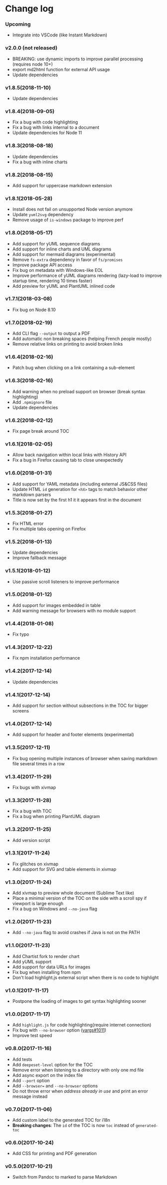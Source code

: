 # Change log

### Upcoming

- Integrate into VSCode (like Instant Markdown)

### v2.0.0 (not released)

- BREAKING: use dynamic imports to improve parallel processing (requires node
  10+)
- export md2html function for external API usage
- Update dependencies

### v1.8.5(2018-11-10)

- Update dependencies

### v1.8.4(2018-09-05)

- Fix a bug with code highlighting
- Fix a bug with links internal to a document
- Update dependencies for Node 11

### v1.8.3(2018-08-18)

- Update dependencies
- Fix a bug with inline charts

### v1.8.2(2018-08-15)

- Add support for uppercase markdown extension

### v1.8.1(2018-05-28)

- Install does not fail on unsupported Node version anymore
- Update `yuml2svg` dependency
- Remove usage of `is-windows` package to improve perf

### v1.8.0(2018-05-17)

- Add support for yUML sequence diagrams
- Add support for inline charts and UML diagrams
- Add support for mermaid diagrams (experimental)
- Remove `fs-extra` dependency in favor of `fs/promises`
- Improve package API access
- Fix bug on metadata with Windows-like EOL
- Improve performance of yUML diagrams rendering (lazy-load to improve startup
  time, rendering 10 times faster)
- Add preview for yUML and PlantUML inlined code

### v1.7.1(2018-03-08)

- Fix bug on Node 8.10

### v1.7.0(2018-02-19)

- Add CLI flag `--output` to output a PDF
- Add automatic non breaking spaces (helping French people mostly)
- Remove relative links on printing to avoid broken links

### v1.6.4(2018-02-16)

- Patch bug when clicking on a link containing a sub-element

### v1.6.3(2018-02-16)

- Add warning when no preload support on browser (break syntax highlighting)
- Add `.npmignore` file
- Update dependencies

### v1.6.2(2018-02-12)

- Fix page break around TOC

### v1.6.1(2018-02-05)

- Allow back navigation within local links with History API
- Fix a bug in Firefox causing tab to close unexpectedly

### v1.6.0(2018-01-31)

- Add support for YAML metadata (including external JS&CSS files)
- Update HTML `id` generation for `<hX>` tags to match behavior other markdown
  parsers
- Title is now set by the first h1 it it appears first in the document

### v1.5.3(2018-01-27)

- Fix HTML error
- Fix multiple tabs opening on Firefox

### v1.5.2(2018-01-13)

- Update dependencies
- Improve fallback message

### v1.5.1(2018-01-12)

- Use passive scroll listeners to improve performance

### v1.5.0(2018-01-12)

- Add support for images embedded in table
- Add warning message for browsers with no module support

### v1.4.4(2018-01-08)

- Fix typo

### v1.4.3(2017-12-22)

- Fix npm installation performance

### v1.4.2(2017-12-14)

- Update dependencies

### v1.4.1(2017-12-14)

- Add support for section without subsections in the TOC for bigger screens

### v1.4.0(2017-12-14)

- Add support for header and footer elements (experimental)

### v1.3.5(2017-12-11)

- Fix bug opening multiple instances of browser when saving markdown file
  several times in a row

### v1.3.4(2017-11-29)

- Fix bugs with xivmap

### v1.3.3(2017-11-28)

- Fix a bug with TOC
- Fix a bug when printing PlantUML diagram

### v1.3.2(2017-11-25)

- Add version script

### v1.3.1(2017-11-24)

- Fix glitches on xivmap
- Add support for SVG and table elements in xivmap

### v1.3.0(2017-11-24)

- Add xivmap to preview whole document (Sublime Text like)
- Place a minimal version of the TOC on the side with a scroll spy if viewport
  is large enough
- Fix a bug on Windows and `--no-java` flag

### v1.2.0(2017-11-23)

- Add `--no-java` flag to avoid crashes if Java is not on the PATH

### v1.1.0(2017-11-23)

- Add Chartist fork to render chart
- Add yUML support
- Add support for data URLs for images
- Fix bug when installing from npm
- Don't load highlight.js external script when there is no code to highlight

### v1.0.1(2017-11-17)

- Postpone the loading of images to get syntax highlighting sooner

### v1.0.0(2017-11-17)

- Add `highlight.js` for code highlighting(require internet connection)
- Fix bug with `--no-browser` option
  ([yargs#1011](https://github.com/yargs/yargs/issues/1011))
- Improve test speed

### v0.8.0(2017-11-16)

- Add tests
- Add `deepeset-level` option for the TOC
- Remove error when listening to a directory with only one md file
- Add async export on the index file
- Add `--port` option
- Add `--browser=` and `--no-browser` options
- Do not throw error when _address already in use_ and print an error message
  instead

### v0.7.0(2017-11-06)

- Add custom label to the generated TOC for i18n
- **Breaking changes**: The `id` of the TOC is now `toc` instead of
  `generated-toc`

### v0.6.0(2017-10-24)

- Add CSS for printing and PDF generation

### v0.5.0(2017-10-21)

- Switch from Pandoc to marked to parse Markdown

